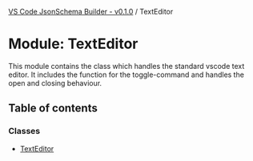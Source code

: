 [VS Code JsonSchema Builder - v0.1.0](../documentation.md) / TextEditor

# Module: TextEditor

This module contains the class which handles the standard vscode text editor.
It includes the function for the toggle-command and handles the open and closing behaviour.

## Table of contents

### Classes

- [TextEditor](../classes/TextEditor.TextEditor.md)
